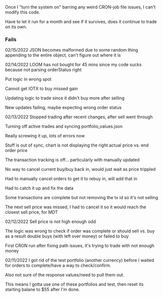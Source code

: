 Once I "turn the system on" barring any weird CRON-job file issues, I can't modify this code.

Have to let it run for a month and see if it survives, does it continue to trade on its own.

### Fails
02/15/2022
JSON becomes malformed due to some random thing appending to the entire object, can't figure out where it is

02/14/2022
LOOM has not bought for 45 mins since my code sucks because not parsing orderStatus right

Put logic in wrong spot

Cannot get IOTX to buy missed gain

Updating logic to trade since it didn't buy more after selling

New updates failing, maybe expecting wrong order status

02/13/2022
Stopped trading after recent changes, after sell went through

Turning off active trades and syncing portfolio_values.json

Really screwing it up, lots of errors now

Stuff is out of sync, chart is not displaying the right actual price vs. end order price

The transaction tracking is off... particularly with manually updated

No way to cancel current buy/buy back in, would just wait as price trippled

Had to manually cancel orders to get it to rebuy in, will add that in

Had to catch it up and fix the data

Some transactions are complete but not removing the tx id so it's not selling

The next sell price was missed, I had to cancel it so it would reach the closest sell price, for MDT

02/12/2022
Sell price is not high enough odd

The logic was wrong to check if order was complete or should sell vs. buy as a result double buys (with left over money) or failed to buy

First CRON run after fixing path issues, it's trying to trade with not enough money

02/11/2022
I got rid of the test portfolio (another currency) before I waited for orders to complete/have a way to check/confirm.

Also not sure of the response values/need to pull them out.

This means I gotta use one of these portfolios and test, then reset its starting balane to $55 after I'm done.
